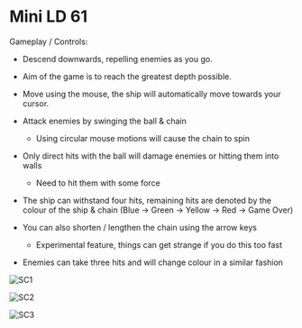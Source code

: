# Mini LD 61

Gameplay / Controls:

- Descend downwards, repelling enemies as you go.

- Aim of the game is to reach the greatest depth possible.

- Move using the mouse, the ship will automatically move towards your cursor.

- Attack enemies by swinging the ball & chain
     - Using circular mouse motions will cause the chain to spin

- Only direct hits with the ball will damage enemies or hitting them into walls
     - Need to hit them with some force 

- The ship can withstand four hits, remaining hits are denoted by the colour of the ship & chain (Blue -> Green -> Yellow -> Red -> Game Over)

- You can also shorten / lengthen the chain using the arrow keys
     - Experimental feature, things can get strange if you do this too fast

- Enemies can take three hits and will change colour in a similar fashion

![SC1](https://github.com/track02/Descent_MLD61/tree/master/Screenshots/Gameplay1_SC.png "Screenshot1")

![SC2](https://github.com/track02/Descent_MLD61/tree/master/Screenshots/Gameplay2_SC.png "Screenshot2")

![SC3](https://github.com/track02/Descent_MLD61/tree/master/Screenshots/MainMenu_SC.png "Screenshot3")
